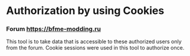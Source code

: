 # Authorization by using Cookies

### Forum https://bfme-modding.ru

This tool is to take data that is accessible to these authorized users only from the forum. Cookie sessions were used in this tool to authorize once.

